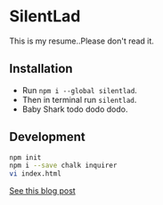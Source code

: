 # SilentLad

This is my resume..Please don't read it.

## Installation

- Run `npm i --global silentlad`.
- Then in terminal run `silentlad`.
- Baby Shark todo dodo dodo.


## Development

```bash
npm init
npm i --save chalk inquirer
vi index.html 
```

[See this blog post](https://blog.usejournal.com/how-to-make-your-résumé-an-npm-package-fc5d6b6a3fbd)


